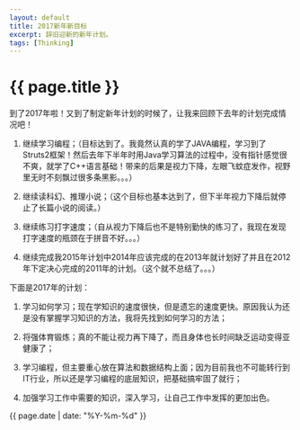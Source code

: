 ```yaml
---
layout: default
title: 2017新年新目标
excerpt: 辞旧迎新的新年计划。
tags: [Thinking]
---
```

{{ page.title }}
================

到了2017年啦！又到了制定新年计划的时候了，让我来回顾下去年的计划完成情况吧！

1. 继续学习编程；（目标达到了。我竟然认真的学了JAVA编程，学习到了Struts2框架！然后去年下半年时用Java学习算法的过程中，没有指针感觉很不爽，就学了C++语言基础！带来的后果是视力下降，左眼飞蚊症发作，视野里无时不刻飘过很多条黑影。。。）

2. 继续读科幻、推理小说；（这个目标也基本达到了，但下半年视力下降后就停止了长篇小说的阅读。）

3. 继续练习打字速度；（自从视力下降后也不是特别勤快的练习了，我现在发现打字速度的瓶颈在于拼音不好。。。）

4. 继续完成我2015年计划中2014年应该完成的在2013年就计划好了并且在2012年下定决心完成的2011年的计划。（这个就不总结了。。。）

下面是2017年的计划：

1. 学习如何学习；现在学知识的速度很快，但是遗忘的速度更快。原因我认为还是没有掌握学习知识的方法，我将先找到如何学习的方法；

2. 将强体育锻炼；真的不能让视力再下降了，而且身体也长时间缺乏运动变得亚健康了；

3. 学习编程，但主要重心放在算法和数据结构上面；因为目前我也不可能转行到IT行业，所以还是学习编程的底层知识，把基础搞牢固了就行；

4. 加强学习工作中需要的知识，深入学习，让自己工作中发挥的更加出色。

{{ page.date | date: "%Y-%m-%d" }}
